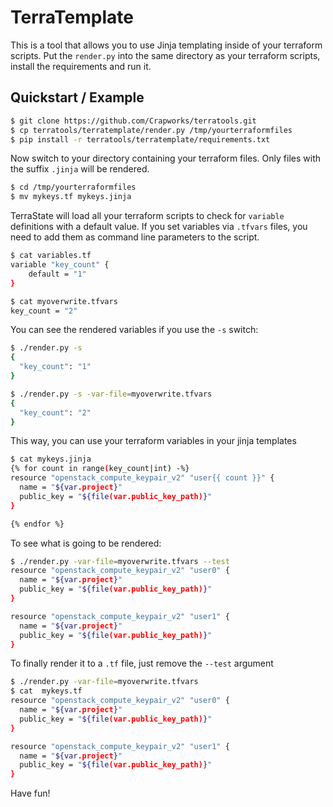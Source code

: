 # TerraTemplate

This is a tool that allows you to use Jinja templating inside of your terraform scripts. Put the `render.py` into the same directory as your terraform scripts, install the requirements and run it.

## Quickstart / Example

```bash
$ git clone https://github.com/Crapworks/terratools.git
$ cp terratools/terratemplate/render.py /tmp/yourterraformfiles
$ pip install -r terratools/terratemplate/requirements.txt
```

Now switch to your directory containing your terraform files. Only files with the suffix `.jinja` will be rendered.

```bash
$ cd /tmp/yourterraformfiles
$ mv mykeys.tf mykeys.jinja
```

TerraState will load all your terraform scripts to check for `variable` definitions with a default value. If you set variables via `.tfvars` files, you need to add them as command line parameters to the script.

```bash
$ cat variables.tf
variable "key_count" {
    default = "1"
}

$ cat myoverwrite.tfvars
key_count = "2"
```

You can see the rendered variables if you use the `-s` switch:

```bash
$ ./render.py -s                                                                                                                                                                                                                                     ──( :) )─┘
{
  "key_count": "1"
}

$ ./render.py -s -var-file=myoverwrite.tfvars                                                                                                                                                                                                        ──( :) )─┘
{
  "key_count": "2"
}
```

This way, you can use your terraform variables in your jinja templates

```bash
$ cat mykeys.jinja
{% for count in range(key_count|int) -%}
resource "openstack_compute_keypair_v2" "user{{ count }}" {
  name = "${var.project}"
  public_key = "${file(var.public_key_path)}"
}

{% endfor %}
```

To see what is going to be rendered:

```bash
$ ./render.py -var-file=myoverwrite.tfvars --test                                                                                                                                                                                                    ──( :) )─┘
resource "openstack_compute_keypair_v2" "user0" {
  name = "${var.project}"
  public_key = "${file(var.public_key_path)}"
}

resource "openstack_compute_keypair_v2" "user1" {
  name = "${var.project}"
  public_key = "${file(var.public_key_path)}"
}
```

To finally render it to a `.tf` file, just remove the `--test` argument

```bash
$ ./render.py -var-file=myoverwrite.tfvars
$ cat  mykeys.tf                                                                                                                                                                                                                                      ──( :) )─┘
resource "openstack_compute_keypair_v2" "user0" {
  name = "${var.project}"
  public_key = "${file(var.public_key_path)}"
}

resource "openstack_compute_keypair_v2" "user1" {
  name = "${var.project}"
  public_key = "${file(var.public_key_path)}"
}
```

Have fun!
